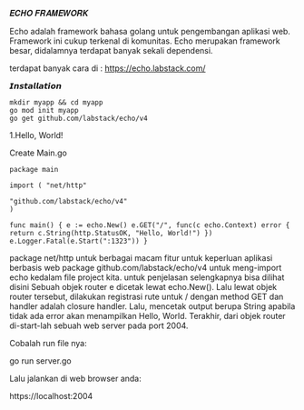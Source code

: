 𝑬𝑪𝑯𝑶 𝑭𝑹𝑨𝑴𝑬𝑾𝑶𝑹𝑲

Echo adalah framework bahasa golang untuk pengembangan aplikasi web. Framework ini cukup terkenal di komunitas. 
Echo merupakan framework besar, didalamnya terdapat banyak sekali dependensi.

terdapat banyak cara di :
 https://echo.labstack.com/

𝙄𝙣𝙨𝙩𝙖𝙡𝙡𝙖𝙩𝙞𝙤𝙣

 	mkdir myapp && cd myapp
 	go mod init myapp
	go get github.com/labstack/echo/v4

1.Hello, World!

  Create Main.go

  	package main

	import ( "net/http"

	"github.com/labstack/echo/v4"
	)

	func main() { e := echo.New() e.GET("/", func(c echo.Context) error { return c.String(http.StatusOK, "Hello, World!") }) e.Logger.Fatal(e.Start(":1323")) }
	
package net/http untuk berbagai macam fitur untuk keperluan aplikasi berbasis web
package github.com/labstack/echo/v4 untuk meng-import echo kedalam file project kita.
untuk penjelasan selengkapnya bisa dilihat disini
Sebuah objek router e dicetak lewat echo.New(). Lalu lewat objek router tersebut, dilakukan registrasi rute untuk / dengan method GET dan handler adalah closure handler. Lalu, mencetak output berupa String apabila tidak ada error akan menampilkan Hello, World. Terakhir, dari objek router di-start-lah sebuah web server pada port 2004.

Cobalah run file nya:

go run server.go

Lalu jalankan di web browser anda:

https://localhost:2004
